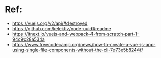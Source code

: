 # Ref:

 * https://vuejs.org/v2/api/#destroyed
 * https://github.com/kelektiv/node-uuid#readme
 * https://itnext.io/vuejs-and-webpack-4-from-scratch-part-1-94c9c28a534a
 * https://www.freecodecamp.org/news/how-to-create-a-vue-js-app-using-single-file-components-without-the-cli-7e73e5b8244f/